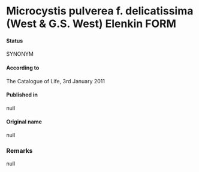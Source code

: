 # Microcystis pulverea f. delicatissima (West & G.S. West) Elenkin FORM

#### Status
SYNONYM

#### According to
The Catalogue of Life, 3rd January 2011

#### Published in
null

#### Original name
null

### Remarks
null